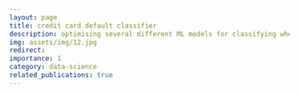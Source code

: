 ```yaml
---
layout: page
title: credit card default classifier
description: optimising several different ML models for classifying whether a credit card transaction will default or not
img: assets/img/12.jpg
redirect: 
importance: 1
category: data-science
related_publications: true
---
```

